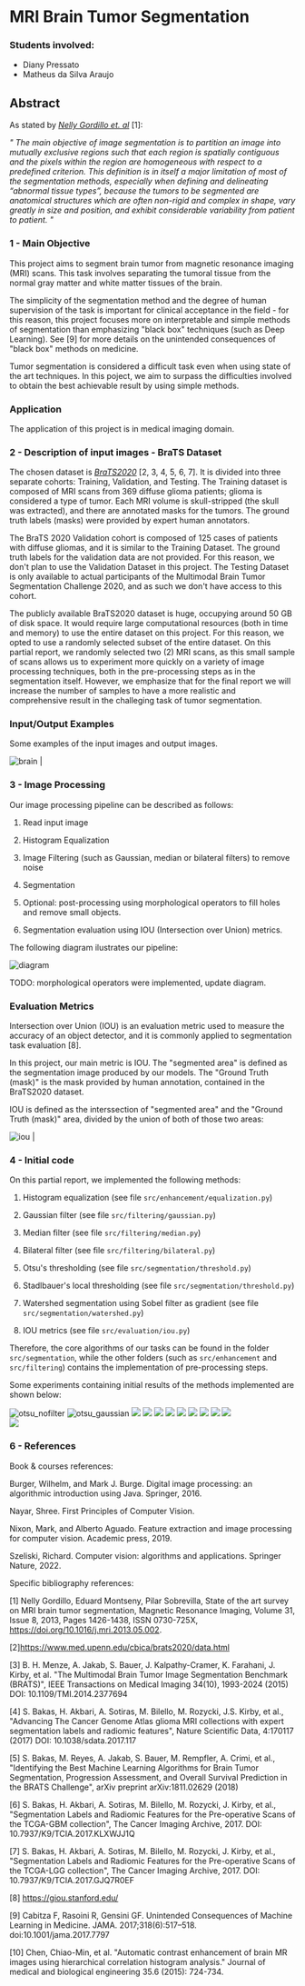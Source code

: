 # MRI Brain Tumor Segmentation

### Students involved:

- Diany Pressato
- Matheus da Silva Araujo

## Abstract

As stated by <cite><a href="https://www.sciencedirect.com/science/article/abs/pii/S0730725X13001872">Nelly Gordillo et. al</a></cite> [1]:

<em>" The main
objective of image segmentation is to partition an image into
mutually exclusive regions such that each region is spatially
contiguous and the pixels within the region are homogeneous with
respect to a predefined criterion. This definition is in itself a major
limitation of most of the segmentation methods, especially when
defining and delineating “abnormal tissue types”, because the
tumors to be segmented are anatomical structures which are often
non-rigid and complex in shape, vary greatly in size and position,
and exhibit considerable variability from patient to patient. " </em>


### 1 - Main Objective

This project aims to segment brain tumor from magnetic resonance imaging (MRI) scans. This task involves separating the tumoral tissue from the normal gray matter and white matter tissues of the brain. 

The simplicity of the segmentation method and the degree of human supervision of the task is important for clinical acceptance in the field - for this reason, this project focuses more on interpretable and simple methods of segmentation than emphasizing "black box" techniques (such as Deep Learning). See [9] for more details on the unintended consequences of "black box" methods on medicine.

Tumor segmentation is considered a difficult task even when using state of the art techniques. In this poject, we aim to surpass the difficulties involved to obtain the best achievable result by using simple methods.

### Application

The application of this project is in medical imaging domain.


### 2 - Description of input images - BraTS Dataset

The chosen dataset is <cite><a href="https://www.med.upenn.edu/cbica/brats2020/data.html">BraTS2020</a></cite> [2, 3, 4, 5, 6, 7]. It is divided into three separate cohorts: Training, Validation, and Testing. The Training dataset
is composed of MRI scans from 369 diffuse glioma patients; glioma is considered a type of tumor. Each MRI volume is skull-stripped (the skull was extracted), and there are annotated masks for the tumors. The ground truth labels (masks) were provided by expert human annotators. 

The BraTS 2020 Validation cohort is composed of 125 cases of patients with diffuse
gliomas, and it is similar to the Training Dataset. The ground truth labels for the validation data are not provided. For this reason, we don't plan to use the Validation Dataset in this project. The Testing Dataset is only available to actual participants of the Multimodal Brain Tumor Segmentation Challenge 2020, and as such we don't have access to this cohort.

The publicly available BraTS2020 dataset is huge, occupying around 50 GB of disk space. It would require large computational resources (both in time and memory) to use the entire dataset on this project. For this reason, we opted to use a randomly selected subset of the entire dataset. On this partial report, we randomly selected two (2) MRI scans, as this small sample of scans allows us to experiment more quickly on a variety of image processing techniques, both in the pre-processing steps as in the segmentation itself. However, we emphasize that for the final report we will increase the number of samples to have a more realistic and comprehensive result in the challeging task of tumor segmentation.

### Input/Output Examples

Some examples of the input images and output images.

![brain](images/brain.png?raw=True)  |  ![]()

### 3 - Image Processing 

Our image processing pipeline can be described as follows:

1) Read input image

2) Histogram Equalization

3) Image Filtering (such as Gaussian, median or bilateral filters) to remove noise

4) Segmentation

5) Optional: post-processing using morphological operators to fill holes and remove small objects.

6) Segmentation evaluation using IOU (Intersection over Union) metrics.

The following diagram ilustrates our pipeline:

![diagram](images/steps.png?raw=True) 

TODO: morphological operators were implemented, update diagram.

### Evaluation Metrics

Intersection over Union (IOU) is an evaluation metric used to measure the accuracy of an object detector, and it is commonly applied to segmentation task evaluation [8]. 

In this project, our main metric is IOU. The "segmented area" is defined as the segmentation image produced by our models. The "Ground Truth (mask)" is the mask provided by human annotation, contained in the BraTS2020 dataset.

IOU is defined as the interssection of "segmented area" and the "Ground Truth (mask)" area, divided by the union of both of those two areas:

![iou](images/iou.png?raw=True)  |  ![]()

### 4 - Initial code

On this partial report, we implemented the following methods:

1) Histogram equalization (see file `src/enhancement/equalization.py`)

2) Gaussian filter (see file `src/filtering/gaussian.py`)

3) Median filter (see file `src/filtering/median.py`)

4) Bilateral filter (see file `src/filtering/bilateral.py`)

5) Otsu's thresholding (see file `src/segmentation/threshold.py`)

6) Stadlbauer's local thresholding (see file `src/segmentation/threshold.py`)

7) Watershed segmentation using Sobel filter as gradient (see file `src/segmentation/watershed.py`)

8) IOU metrics (see file `src/evaluation/iou.py`)

Therefore, the core algorithms of our tasks can be found in the folder `src/segmentation`, while the other folders (such as `src/enhancement` and `src/filtering`) contains the implementation of pre-processing steps.

Some experiments containing initial results of the methods implemented are shown below:

![otsu_nofilter](images/otsu_nofilter.png?raw=True) 
![otsu_gaussian](images/otsu_gaussian.png?raw=True) 
![](images/otsu_bilateral.png?raw=True) 
![](images/otsu_median.png?raw=True) 
![](images/stadlbauer_nofilter.png?raw=True) 
![](images/stadlbauer_gaussian.png?raw=True) 
![](images/stadlbauer_bilateral.png?raw=True) 
![](images/stadlbauer_median.png?raw=True) 
![](images/watershed_nofilter.png?raw=True)
![](images/watershed_gaussian.png?raw=True)
![](images/watershed_median.png?raw=True)  
![](images/watershed_bilateral.png?raw=True)  


### 6 - References

Book & courses references:

Burger, Wilhelm, and Mark J. Burge. Digital image processing: an algorithmic introduction using Java. Springer, 2016.

Nayar, Shree. First Principles of Computer Vision. 

Nixon, Mark, and Alberto Aguado. Feature extraction and image processing for computer vision. Academic press, 2019.

Szeliski, Richard. Computer vision: algorithms and applications. Springer Nature, 2022.

Specific bibliography references:

[1] Nelly Gordillo, Eduard Montseny, Pilar Sobrevilla,
State of the art survey on MRI brain tumor segmentation,
Magnetic Resonance Imaging,
Volume 31, Issue 8,
2013,
Pages 1426-1438,
ISSN 0730-725X,
https://doi.org/10.1016/j.mri.2013.05.002.

[2]https://www.med.upenn.edu/cbica/brats2020/data.html

[3] B. H. Menze, A. Jakab, S. Bauer, J. Kalpathy-Cramer, K. Farahani, J. Kirby, et al. "The Multimodal Brain Tumor Image Segmentation Benchmark (BRATS)", IEEE Transactions on Medical Imaging 34(10), 1993-2024 (2015) DOI: 10.1109/TMI.2014.2377694

[4] S. Bakas, H. Akbari, A. Sotiras, M. Bilello, M. Rozycki, J.S. Kirby, et al., "Advancing The Cancer Genome Atlas glioma MRI collections with expert segmentation labels and radiomic features", Nature Scientific Data, 4:170117 (2017) DOI: 10.1038/sdata.2017.117

[5] S. Bakas, M. Reyes, A. Jakab, S. Bauer, M. Rempfler, A. Crimi, et al., "Identifying the Best Machine Learning Algorithms for Brain Tumor Segmentation, Progression Assessment, and Overall Survival Prediction in the BRATS Challenge", arXiv preprint arXiv:1811.02629 (2018)

[6] S. Bakas, H. Akbari, A. Sotiras, M. Bilello, M. Rozycki, J. Kirby, et al., "Segmentation Labels and Radiomic Features for the Pre-operative Scans of the TCGA-GBM collection", The Cancer Imaging Archive, 2017. DOI: 10.7937/K9/TCIA.2017.KLXWJJ1Q

[7] S. Bakas, H. Akbari, A. Sotiras, M. Bilello, M. Rozycki, J. Kirby, et al., "Segmentation Labels and Radiomic Features for the Pre-operative Scans of the TCGA-LGG collection", The Cancer Imaging Archive, 2017. DOI: 10.7937/K9/TCIA.2017.GJQ7R0EF

[8] https://giou.stanford.edu/

[9] Cabitza F, Rasoini R, Gensini GF. Unintended Consequences of Machine Learning in Medicine. JAMA. 2017;318(6):517–518. doi:10.1001/jama.2017.7797

[10] Chen, Chiao-Min, et al. "Automatic contrast enhancement of brain MR images using hierarchical correlation histogram analysis." Journal of medical and biological engineering 35.6 (2015): 724-734.
